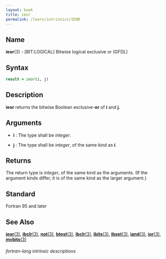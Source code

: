 ```yaml
---
layout: book
title: ieor
permalink: /learn/intrinsics/IEOR
---
```

## __Name__

__ieor__(3) - \[BIT:LOGICAL\] Bitwise logical exclusive or
(GFDL)

## __Syntax__
```fortran
result = ieor(i, j)
```
## __Description__

__ieor__ returns the bitwise Boolean exclusive-__or__ of __i__ and __j__.

## __Arguments__

  - __i__
    : The type shall be _integer_.

  - __j__
    : The type shall be _integer_, of the same kind as __i__.

## __Returns__

The return type is _integer_, of the same kind as the arguments. (If the
argument kinds differ, it is of the same kind as the larger argument.)

## __Standard__

Fortran 95 and later

## __See Also__

[__ieor__(3)](IEOR), 
[__ibclr__(3)](IBCLR),
[__not__(3)](NOT),
[__btest__(3)](BTEST),
[__ibclr__(3)](IBCLR),
[__ibits__(3)](IBITS),
[__ibset__(3)](IBSET),
[__iand__(3)](IAND),
[__ior__(3)](IOR),
[__mvbits__(3)](MVBITS)

###### fortran-lang intrinsic descriptions
